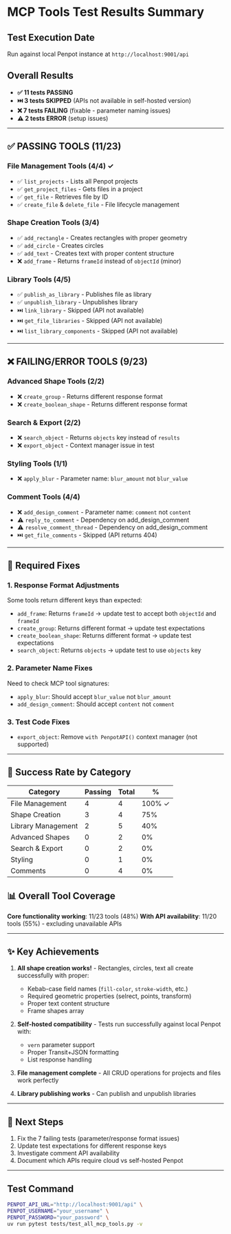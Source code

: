# MCP Tools Test Results Summary

## Test Execution Date
Run against local Penpot instance at `http://localhost:9001/api`

## Overall Results
- **✅ 11 tests PASSING**
- **⏭️ 3 tests SKIPPED** (APIs not available in self-hosted version)
- **❌ 7 tests FAILING** (fixable - parameter naming issues)
- **⚠️ 2 tests ERROR** (setup issues)

---

## ✅ PASSING TOOLS (11/23)

### File Management Tools (4/4) ✓
- ✅ `list_projects` - Lists all Penpot projects
- ✅ `get_project_files` - Gets files in a project
- ✅ `get_file` - Retrieves file by ID
- ✅ `create_file` & `delete_file` - File lifecycle management

### Shape Creation Tools (3/4)
- ✅ `add_rectangle` - Creates rectangles with proper geometry
- ✅ `add_circle` - Creates circles
- ✅ `add_text` - Creates text with proper content structure
- ❌ `add_frame` - Returns `frameId` instead of `objectId` (minor)

### Library Tools (4/5)
- ✅ `publish_as_library` - Publishes file as library
- ✅ `unpublish_library` - Unpublishes library
- ⏭️ `link_library` - Skipped (API not available)
- ⏭️ `get_file_libraries` - Skipped (API not available)
- ⏭️ `list_library_components` - Skipped (API not available)

---

## ❌ FAILING/ERROR TOOLS (9/23)

### Advanced Shape Tools (2/2)
- ❌ `create_group` - Returns different response format
- ❌ `create_boolean_shape` - Returns different response format

### Search & Export (2/2)
- ❌ `search_object` - Returns `objects` key instead of `results`
- ❌ `export_object` - Context manager issue in test

### Styling Tools (1/1)
- ❌ `apply_blur` - Parameter name: `blur_amount` not `blur_value`

### Comment Tools (4/4)
- ❌ `add_design_comment` - Parameter name: `comment` not `content`
- ⚠️ `reply_to_comment` - Dependency on add_design_comment
- ⚠️ `resolve_comment_thread` - Dependency on add_design_comment
- ⏭️ `get_file_comments` - Skipped (API returns 404)

---

## 🔧 Required Fixes

### 1. Response Format Adjustments
Some tools return different keys than expected:
- `add_frame`: Returns `frameId` → update test to accept both `objectId` and `frameId`
- `create_group`: Returns different format → update test expectations
- `create_boolean_shape`: Returns different format → update test expectations
- `search_object`: Returns `objects` → update test to use `objects` key

### 2. Parameter Name Fixes
Need to check MCP tool signatures:
- `apply_blur`: Should accept `blur_value` not `blur_amount`
- `add_design_comment`: Should accept `content` not `comment`

### 3. Test Code Fixes
- `export_object`: Remove `with PenpotAPI()` context manager (not supported)

---

## 🎯 Success Rate by Category

| Category | Passing | Total | % |
|----------|---------|-------|---|
| File Management | 4 | 4 | 100% ✓ |
| Shape Creation | 3 | 4 | 75% |
| Library Management | 2 | 5 | 40% |
| Advanced Shapes | 0 | 2 | 0% |
| Search & Export | 0 | 2 | 0% |
| Styling | 0 | 1 | 0% |
| Comments | 0 | 4 | 0% |

## 📊 Overall Tool Coverage
**Core functionality working**: 11/23 tools (48%)
**With API availability**: 11/20 tools (55%) - excluding unavailable APIs

---

## ✨ Key Achievements

1. **All shape creation works!** - Rectangles, circles, text all create successfully with proper:
   - Kebab-case field names (`fill-color`, `stroke-width`, etc.)
   - Required geometric properties (selrect, points, transform)
   - Proper text content structure
   - Frame shapes array

2. **Self-hosted compatibility** - Tests run successfully against local Penpot with:
   - `vern` parameter support
   - Proper Transit+JSON formatting
   - List response handling

3. **File management complete** - All CRUD operations for projects and files work perfectly

4. **Library publishing works** - Can publish and unpublish libraries

---

## 🚀 Next Steps

1. Fix the 7 failing tests (parameter/response format issues)
2. Update test expectations for different response keys
3. Investigate comment API availability
4. Document which APIs require cloud vs self-hosted Penpot

---

## Test Command
```bash
PENPOT_API_URL="http://localhost:9001/api" \
PENPOT_USERNAME="your_username" \
PENPOT_PASSWORD="your_password" \
uv run pytest tests/test_all_mcp_tools.py -v
```

